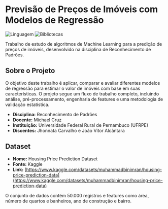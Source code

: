 # Previsão de Preços de Imóveis com Modelos de Regressão

![Linguagem](https://img.shields.io/badge/Linguagem-Python-blue.svg)
![Bibliotecas](https://img.shields.io/badge/Bibliotecas-Scikit--learn%20%7C%20Pandas%20%7C%20Seaborn-orange.svg)

Trabalho de estudo de algoritmos de Machine Learning para a predição de preços de imóveis, desenvolvido na disciplina de Reconhecimento de Padrões.

## Sobre o Projeto

O objetivo deste trabalho é aplicar, comparar e avaliar diferentes modelos de regressão para estimar o valor de imóveis com base em suas características. O projeto segue um fluxo de trabalho completo, incluindo análise, pré-processamento, engenharia de features e uma metodologia de validação estatística.

* **Disciplina:** Reconhecimento de Padrões
* **Docente:** Michael Cruz
* **Instituição:** Universidade Federal Rural de Pernambuco (UFRPE)
* **Discentes:** Jhonnata Carvalho e João Vitor Alcântara 

## Dataset

* **Nome:** Housing Price Prediction Dataset
* **Fonte:** Kaggle
* **Link:** [https://www.kaggle.com/datasets/muhammadbinimran/housing-price-prediction-data](https://www.kaggle.com/datasets/muhammadbinimran/housing-price-prediction-data)

O conjunto de dados contém 50.000 registros e features como área, número de quartos e banheiros, ano de construção e bairro.
